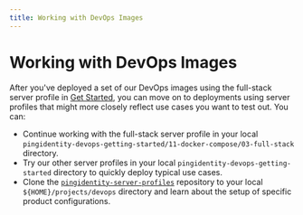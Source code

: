 ```yaml
---
title: Working with DevOps Images
---
```

# Working with DevOps Images

After you've deployed a set of our DevOps images using the full-stack server profile in [Get Started](../get-started/getStarted.md), you can move on to deployments using server profiles that might more closely reflect use cases you want to test out. You can:

* Continue working with the full-stack server profile in your local `pingidentity-devops-getting-started/11-docker-compose/03-full-stack` directory.
* Try our other server profiles in your local `pingidentity-devops-getting-started` directory to quickly deploy typical use cases.
* Clone the [`pingidentity-server-profiles`](https://github.com/pingidentity/pingidentity-server-profiles) repository to your local `${HOME}/projects/devops` directory and learn about the setup of specific product configurations.
